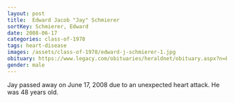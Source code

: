 ```yaml
---
layout: post
title:  Edward Jacob "Jay" Schmierer
sortKey: Schmierer, Edward
date: 2008-06-17
categories: class-of-1978
tags: heart-disease
images: /assets/class-of-1978/edward-j-schmierer-1.jpg
obituary: https://www.legacy.com/obituaries/heraldnet/obituary.aspx?n=Edward-Schmierer&pid=112072352
gender: male
---
```

Jay passed away on June 17, 2008 due to an unexpected heart attack. He was 48 years old.
